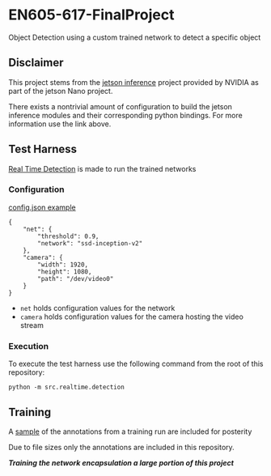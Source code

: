 # EN605-617-FinalProject
Object Detection using a custom trained network to detect a specific object

## Disclaimer
This project stems from the [jetson inference](https://github.com/dusty-nv/jetson-inference) project provided by NVIDIA as part of the jetson Nano project. 

There exists a nontrivial amount of configuration to build the jetson inference modules and their corresponding python bindings. For more information use the link above.


## Test Harness
[Real Time Detection](src/realtime/detection.py) is made to run the trained networks

### Configuration
[config.json example](src/realtime/realtime-config.json)
```
{
    "net": {
        "threshold": 0.9,
        "network": "ssd-inception-v2"
    },
    "camera": {
        "width": 1920,
        "height": 1080,
        "path": "/dev/video0"
    }
}
```
- `net` holds configuration values for the network
- `camera` holds configuration values for the camera hosting the video stream

### Execution
To execute the test harness use the following command from the root of this repository:
```
python -m src.realtime.detection
```

## Training
A [sample](training/data/Annotations) of the annotations from a training run are included for posterity

Due to file sizes only the annotations are included in this repository.

***Training the network encapsulation a large portion of this project***



